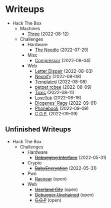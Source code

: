 # Writeups

- Hack The Box
  - Machines
    - [Three](hackthebox/starting-point/three.md) (2022-08-12)
  - Challenges
    - Hardware
      - [The Needle](hackthebox/challenges/the-needle.md) (2022-07-29)
    - Misc
      - [Compressor](hackthebox/challenges/compressor.md) (2022-08-04)
    - Web
      - [Letter Dispair](hackthebox/challenges/letter-dispair.md) (2022-08-03)
      - [Neonify](hackthebox/challenges/neonify.md) (2022-08-08)
      - [Templated](hackthebox/challenges/templated.md) (2022-08-08)
      - [petpet rcbee](hackthebox/challenges/petpet-rcbee.md) (2022-08-09)
      - [Toxic](hackthebox/challenges/toxic.md) (2022-08-11)
      - [LoveTok](hackthebox/challenges/lovetok.md) (2022-08-16)
      - [Diogenes' Rage](hackthebox/challenges/diogenes-rage.md) (2022-09-01)
      - [Phonebook](hackthebox/challenges/phonebook.md) (2022-09-09)
      - [C.O.P.](hackthebox/challenges/cop.md) (2022-09-09)

## Unfinished Writeups

- Hack The Box
  - Challenges
    - Hardware
      - [~~Debugging Interface~~](hackthebox/challenges/debugging-interface.md) (2022-05-31)
    - Crypto
      - [~~BabyEncryption~~](hackthebox/challenges/babyencryption.md) (2022-05-31)
    - Pwn
      - [~~Racecar~~](hackthebox/challenges/racecar.md) (open)
    - Web
      - [~~Userland City~~](hackthebox/challenges/userland-city.md) (open)
      - [~~Debugger Unchained~~](hackthebox/challenges/debugger-unchained.md) (open)
      - [~~C.O.P~~](hackthebox/challenges/cop.md) (open)